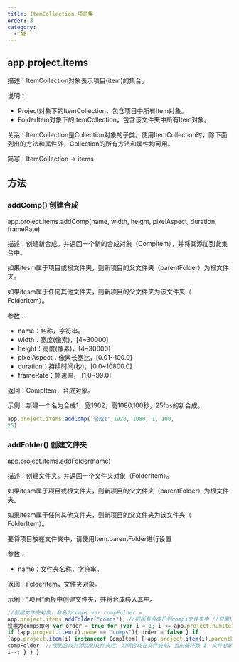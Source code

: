 ```yaml
---
title: ItemCollection 项目集
order: 3
category:
  - AE
---
```

## app.project.items #

描述：ItemCollection对象表示项目(item)的集合。

说明：

  * Project对象下的ItemCollection，包含项目中所有Item对象。
  * FolderItem对象下的ItemCollection，包含该文件夹中所有Item对象。

关系：ItemCollection是Collection对象的子类。使用ItemCollection时，除下面列出的方法和属性外，Collection的所有方法和属性均可用。

简写：ItemCollection → items

## 方法 #

### addComp() 创建合成 #

app.project.items.addComp(name, width, height, pixelAspect, duration,
frameRate)

描述：创建新合成。并返回一个新的合成对象（CompItem），并将其添加到此集合中。

如果itesm属于项目或根文件夹，则新项目的父文件夹（parentFolder）为根文件夹。

如果itesm属于任何其他文件夹，则新项目的父文件夹为该文件夹（ FolderItem）。

参数：

  * name：名称，字符串。
  * width：宽度(像素)，[4~30000]
  * height：高度(像素)，[4~30000]
  * pixelAspect：像素长宽比，[0.01~100.0]
  * duration：持续时间(秒)，[0.0~10800.0]
  * frameRate：帧速率， [1.0~99.0]

返回：CompItem，合成对象。

示例：新建一个名为合成1，宽1902，高1080,100秒，25fps的新合成。

```javascript
app.project.items.addComp('合成1',1920, 1080, 1, 100,
25)
```

### addFolder() 创建文件夹 #

app.project.items.addFolder(name)

描述：创建文件夹。并返回一个文件夹对象（FolderItem）。

如果itesm属于项目或根文件夹，则新项目的父文件夹（parentFolder）为根文件夹。

如果itesm属于任何其他文件夹，则新项目的父文件夹为该文件夹（ FolderItem）。

要将项目放在文件夹中，请使用Item.parentFolder进行设置

参数：

  * name：文件夹名称，字符串。

返回：FolderItem，文件夹对象。

示例：“项目”面板中创建文件夹，并将合成移入其中。

```javascript
//创建文件夹对象，命名为comps var compFolder =
app.project.items.addFolder("comps"); //把所有合成已到comps文件夹中 //只需把项目的 parentFolder
设置为comps即可 var order = true for (var i = 1; i <= app.project.numItems; i++){
if (app.project.item(i).name == 'comps'){ order = false } if
(app.project.item(i) instanceof CompItem) { app.project.item(i).parentFolder =
compFolder; //找到合成并添加到文件夹后，如果合成在文件夹前，当前循环数-1，文件总数-1，否则直接循环 if(order == true){
i--; } } }
```

